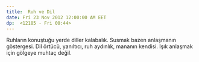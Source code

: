 ```yaml
---
title:  Ruh ve Dil
date: Fri 23 Nov 2012 12:00:00 AM EET 
dp:  <12185 - Fri 00:44>
---
```



Ruhların konuştuğu yerde diller kalabalık. Susmak bazen anlaşmanın göstergesi. Dil örtücü, yanıltıcı, ruh aydınlık, mananın kendisi. Işık anlaşmak için gölgeye muhtaç değil. 
